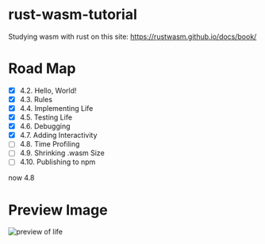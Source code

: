 # rust-wasm-tutorial


Studying wasm with rust on this site:
https://rustwasm.github.io/docs/book/



# Road Map
- [x] 4.2. Hello, World!
- [x] 4.3. Rules
- [x] 4.4. Implementing Life
- [x] 4.5. Testing Life
- [x] 4.6. Debugging
- [x] 4.7. Adding Interactivity
- [ ] 4.8. Time Profiling
- [ ] 4.9. Shrinking .wasm Size
- [ ] 4.10. Publishing to npm

now 4.8


# Preview Image
![preview of life](src/wgol.png)
